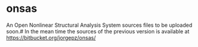 # onsas
An Open Nonlinear Structural Analysis System
sources files to be uploaded soon.# In the mean time the sources of the previous version is available at https://bitbucket.org/jorgepz/onsas/
